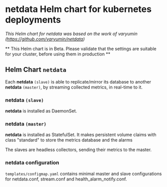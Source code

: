 # netdata Helm chart for kubernetes deployments

_This Helm chart for netdata was based on the work of varyumin (https://github.com/varyumin/netdata)_

** This Helm chart is in Beta. Please validate that the settings are suitable for your cluster, before using them in production **

## Helm Chart `netdata`
Each **netdata** `(slave)` is able to replicate/mirror its database to another **netdata** `(master)`, by streaming collected
metrics, in real-time to it.

### netdata `(slave)`
**netdata** is installed as DaemonSet.

### netdata `(master)` 
**netdata** is installed as StatefulSet. It makes persistent volume claims with class "standard" to store the metrics database and the alarms

The slaves are headless collectors, sending their metrics to the master. 

### netdata configuration

`templates/configmap.yaml` contains minimal master and slave configurations for netdata.conf, stream.conf and health_alarm_notify.conf. 
